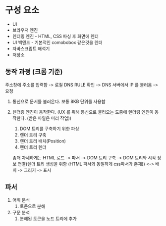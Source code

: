 # 구성 요소
* UI
* 브라우저 엔진
* 렌더링 엔진 - HTML, CSS 파싱 후 화면에 렌더
* UI 백엔드 - 기본적인 comobobox 같은것을 렌더
* 자바스크립트 해석기
* 저장소
## 동작 과정 (크롬 기준)
주소창에 주소를 입력함 -> 로컬 DNS RULE 확인 -> DNS 서버에서 IP 를 불러옴 -> 요청
1. 통신으로 문서를 불러온다. 보통 8KB 단위를 사용함
2. 렌더링 엔진이 동작한다. (UX 를 위해 통신으로 불러오는 도중에 렌더링 엔진이 동작한다. (받은 파일은 미리 작업))
    1. DOM 트리를 구축하기 위한 파싱
    2. 렌더 트리 구축
    3. 렌더 트리 배치(Position)
    4. 렌더 트리 렌더
  
    좀더 자세하게는 HTML 로드 -> 파서 -> DOM 트리 구축 -> DOM 트리와 시각 정보 연결(렌더 트리 생성을 위함 (HTML 파서와 동일하게 css파서가 존재)) <-> 배치 -> 그리기 -> 표시
## 파서
1. 어휘 분석
    1. 토큰으로 분해
2. 구문 분석
    1. 분해된 토큰을 노드 트리에 추가